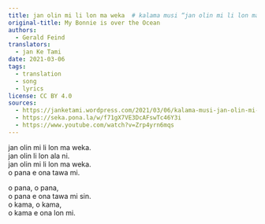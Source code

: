 ```yaml
---
title: jan olin mi li lon ma weka  # kalama musi “jan olin mi li lon ma weka”
original-title: My Bonnie is over the Ocean
authors:
  - Gerald Feind
translators:
  - jan Ke Tami
date: 2021-03-06
tags:
  - translation
  - song
  - lyrics
license: CC BY 4.0
sources:
  - https://janketami.wordpress.com/2021/03/06/kalama-musi-jan-olin-mi-li-lon-ma-weka/
  - https://seka.pona.la/w/f71gX7VE3DcAFswTc46Y3i
  - https://www.youtube.com/watch?v=Zrp4yrn6mqs
---
```


jan olin mi li lon ma weka.  \
jan olin li lon ala ni.  \
jan olin mi li lon ma weka.  \
o pana e ona tawa mi.

o pana, o pana,  \
o pana e ona tawa mi sin.  \
o kama, o kama,  \
o kama e ona lon mi.
